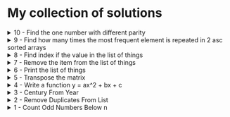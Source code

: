 # My collection of solutions
<details>
<summary>10 - Find the one number with different parity</summary>

- [View my Solution](./solutions/different-parity.js)

</details>

<details>
<summary>9 - Find how many times the most frequent element is repeated in 2 asc sorted arrays</summary>

- [View my Solution](./solutions/most-frequent.js)

</details>

<details>
<summary>8 - Find index if the value in the list of things</summary>

- [View my Solution](./solutions/find-item.js)

</details>

<details>
<summary>7 - Remove the item from the list of things</summary>

- [View my Solution](./solutions/remove-from-list.js)

</details>

<details>
<summary>6 - Print the list of things</summary>

- [View my Solution](./solutions/list-of-things.js)

</details>

<details>
<summary>5 - Transpose the matrix</summary>

- [View my Solution](./solutions/matrix.js)

</details>

<details>
<summary>4 - Write a function y = ax^2 + bx + c</summary>

- [View my Solution](./solutions/quadratic-equation.js)

</details>

<details>
<summary>3 - Century From Year</summary>

- [View my Solution](./solutions/century-from-year.js)
- [Try on Codewars](https://www.codewars.com/kata/5a3fe3dde1ce0e8ed6000097)

</details>

<details>
<summary>2 - Remove Duplicates From List</summary>

- [View my Solution](./solutions/remove-duplicates-from-list.js)
- [Try on Codewars](https://www.codewars.com/kata/57a5b0dfcf1fa526bb000118)

</details>

<details>
<summary>1 - Count Odd Numbers Below n</summary>

- [View my Solution](./solutions/count-odd-numbers-below-n.js)
- [Try on Codewars](https://www.codewars.com/kata/59342039eb450e39970000a6)

</details>